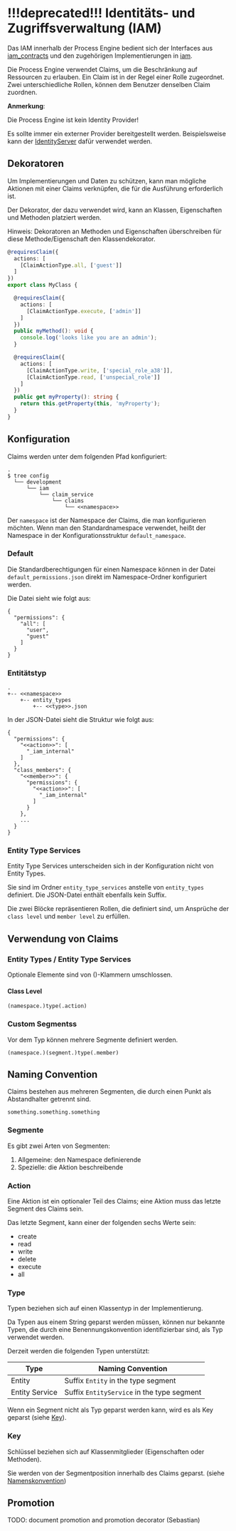 # !!!deprecated!!! Identitäts- und Zugriffsverwaltung (IAM)

Das IAM innerhalb der Process Engine bedient sich der Interfaces aus
[iam_contracts](https://github.com/essential-projects/iam_contracts)
und den zugehörigen Implementierungen in
[iam](https://github.com/essential-projects/iam).

Die Process Engine verwendet Claims, um die Beschränkung auf
Ressourcen zu erlauben. Ein Claim ist in der Regel einer Rolle
zugeordnet. Zwei unterschiedliche Rollen, können dem Benutzer denselben
Claim zuordnen.

**Anmerkung**:

Die Process Engine ist kein Identity Provider!

Es sollte immer ein externer Provider bereitgestellt werden.
Beispielsweise kann der [IdentityServer](https://identityserver.io/)
dafür verwendet werden.

## Dekoratoren

Um Implementierungen und Daten zu schützen, kann man mögliche Aktionen mit einer
Claims verknüpfen, die für die Ausführung erforderlich ist.

Der Dekorator, der dazu verwendet wird, kann an Klassen,
Eigenschaften und Methoden platziert werden.

Hinweis: Dekoratoren an Methoden und Eigenschaften überschreiben für diese
Methode/Eigenschaft den Klassendekorator.

```typescript
@requiresClaim({
  actions: [
    [ClaimActionType.all, ['guest']]
  ]
})
export class MyClass {

  @requiresClaim({
    actions: [
      [ClaimActionType.execute, ['admin']]
    ]
  })
  public myMethod(): void {
    console.log('looks like you are an admin');
  }

  @requiresClaim({
    actions: [
      [ClaimActionType.write, ['special_role_a38']],
      [ClaimActionType.read, ['unspecial_role']]
    ]
  })
  public get myProperty(): string {
    return this.getProperty(this, 'myProperty');
  }
}
```

## Konfiguration

Claims werden unter dem folgenden Pfad konfiguriert:

```
.
$ tree config
  └── development
      └── iam
          └── claim_service
              └── claims
                  └── <<namespace>>
```

Der `namespace` ist der Namespace der Claims, die man konfigurieren möchten.
Wenn man den Standardnamespace verwendet, heißt der Namespace in der
Konfigurationsstruktur `default_namespace`.

### Default

Die Standardberechtigungen für einen Namespace können in der Datei
`default_permissions.json` direkt im Namespace-Ordner konfiguriert werden.

Die Datei sieht wie folgt aus:

```
{
  "permissions": {
    "all": [
      "user",
      "guest"
    ]
  }
}
```

### Entitätstyp

```
.
+-- <<namespace>>
    +-- entity_types
        +-- <<type>>.json
```

In der JSON-Datei sieht die Struktur wie folgt aus:

```
{
  "permissions": {
    "<<action>>": [
      "_iam_internal"
    ]
  },
  "class_members": {
    "<<member>>": {
      "permissions": {
        "<<action>>": [
          "_iam_internal"
        ]
      }
    },
    ...
  }
}
```

### Entity Type Services

Entity Type Services unterscheiden sich in der Konfiguration nicht von Entity Types.

Sie sind im Ordner `entity_type_services` anstelle von `entity_types` definiert.
Die JSON-Datei enthält ebenfalls kein Suffix.

Die zwei Blöcke repräsentieren Rollen, die definiert sind, um Ansprüche der
`class level` und `member level` zu erfüllen.

## Verwendung von Claims

### Entity Types / Entity Type Services

Optionale Elemente sind von ()-Klammern umschlossen.

#### Class Level

```
(namespace.)type(.action)
```

### Custom Segmentss

Vor dem Typ können mehrere Segmente definiert werden.

```
(namespace.)(segment.)type(.member)
```

## Naming Convention

Claims bestehen aus mehreren Segmenten, die durch einen Punkt als Abstandhalter
getrennt sind.

```
something.something.something
```

### Segmente

Es gibt zwei Arten von Segmenten:

1. Allgemeine: den Namespace definierende
1. Spezielle: die Aktion beschreibende

### Action

Eine Aktion ist ein optionaler Teil des Claims;
eine Aktion muss das letzte Segment des Claims sein.

Das letzte Segment, kann einer der folgenden sechs Werte sein:

* create
* read
* write
* delete
* execute
* all

### Type

Typen beziehen sich auf einen Klassentyp in der Implementierung.

Da Typen aus einem String geparst werden müssen, können nur bekannte Typen, die
durch eine Benennungskonvention identifizierbar sind, als Typ verwendet werden.

Derzeit werden die folgenden Typen unterstützt:

Type | Naming Convention
---------|----------
 Entity | Suffix `Entity` in the type segment
 Entity Service | Suffix `EntityService` in the type segment

Wenn ein Segment nicht als Typ geparst werden kann, wird es als Key geparst (siehe [Key](#key)).

### Key

Schlüssel beziehen sich auf Klassenmitglieder (Eigenschaften oder Methoden).

Sie werden von der Segmentposition innerhalb des Claims geparst. (siehe [Namenskonvention](#naming-convention))

## Promotion

TODO: document promotion and promotion decorator (Sebastian)
